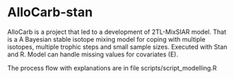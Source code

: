 # AlloCarb-stan
AlloCarb is a project that led to a development of 2TL-MixSIAR model.
That is a A Bayesian stable isotope mixing model for coping with multiple isotopes, multiple trophic steps and small sample sizes. Executed with Stan and R.
Model can handle missing values for covariates (E).

The process flow with explanations are in file scripts/script_modelling.R

